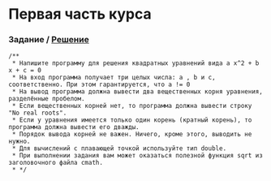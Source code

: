 # Первая часть курса

### Задание / [Решение](https://github.com/i-redbyte/ndk-example/blob/master/app/src/main/jni/stepik/stepik_part1.cpp#:~:text=Java_com_github_iredbyte_ndk_1example_storage_Stepik_quadratic_1equation)
```
/**
 * Напишите программу для решения квадратных уравнений вида a x^2 + b x + c = 0
 * На вход программа получает три целых числа: a , b и c, соответственно. При этом гарантируется, что a != 0
 * На вывод программа должна вывести два вещественных корня уравнения, разделённые пробелом.
 * Если вещественных корней нет, то программа должна вывести строку "No real roots".
 * Если у уравнения имеется только один корень (кратный корень), то программа должна вывести его дважды.
 * Порядок вывода корней не важен. Ничего, кроме этого, выводить не нужно.
 * Для вычислений с плавающей точкой используйте тип double.
 * При выполнении задания вам может оказаться полезной функция sqrt из заголовочного файла cmath.
 * */
```
